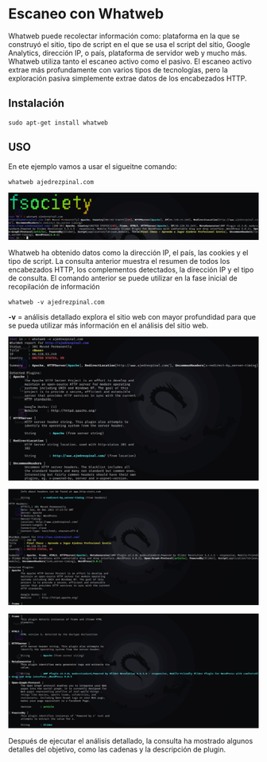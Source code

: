 # Escaneo con Whatweb

Whatweb puede recolectar información como: plataforma en la que se construyó el sitio, tipo de script en el que se usa el script del sitio, Google Analytics, dirección IP, o país, plataforma de servidor web y mucho más. Whatweb utiliza tanto el escaneo activo como el pasivo. El escaneo activo extrae más profundamente con varios tipos de tecnologías, pero la exploración pasiva simplemente extrae datos de los encabezados HTTP.

## Instalación

```
sudo apt-get install whatweb
```

## USO

En ete ejemplo vamos a usar el sigueitne comando:

```
whatweb ajedrezpinal.com
```


<p align="center">
<img src="./Img/Ejemplo 1.png">
</p>


Whatweb ha obtenido datos como la dirección IP, el país, las cookies y el tipo de script. La consulta anterior muestra el resumen de todos los encabezados HTTP, los complementos detectados, la dirección IP y el tipo de consulta. El comando anterior se puede utilizar en la fase inicial de recopilación de información

```
whatweb -v ajedrezpinal.com
```

**-v** = análisis detallado explora el sitio web con mayor profundidad para que se pueda utilizar más información en el análisis del sitio web.

<p align="center">
<img src="./Img/Ejemplo 2.png">
</p>


<p align="center">
<img src="./Img/Ejemplo 3.png">
</p>


<p align="center">
<img src="./Img/Ejemplo 4.png">
</p>


Después de ejecutar el análisis detallado, la consulta ha mostrado algunos detalles del objetivo, como las cadenas y la descripción de plugin.
